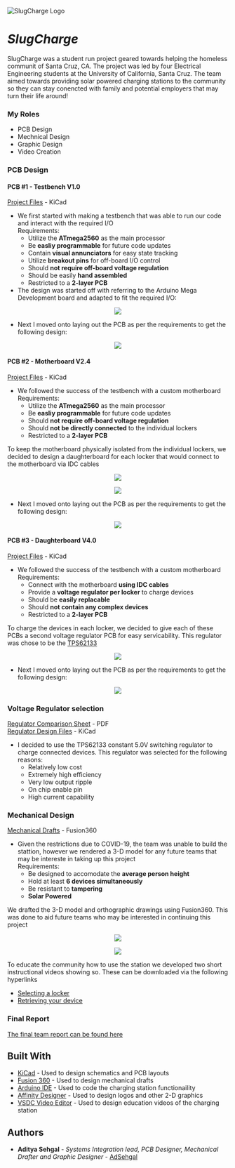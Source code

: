 ![SlugCharge Logo](SlugCharge_Logo.png)
# *SlugCharge*

SlugCharge was a student run project geared towards helping the homeless communit of Santa Cruz, CA. The project was led by four Electrical Engineering students at the University of California, Santa Cruz. The team aimed towards providing solar powered charging stations to the community so they can stay conencted with family and potential employers that may turn their life around! 


### My Roles

* PCB Design
* Mechnical Design
* Graphic Design
* Video Creation


<!-- START OF PCB SECTION -->
### PCB Design

#### PCB #1 - Testbench V1.0
[Project Files](https://github.com/adsehgal/SlugCharge/tree/master/SlugCharge_Testbench_V1.0) - KiCad
* We first started with making a testbench that was able to run our code and interact with the required I/O </br>
    Requirements:</br>
    * Utilize the **ATmega2560** as the main processor
    * Be **easliy programmable** for future code updates
    * Contain **visual annunciators** for easy state tracking 
    * Utilize **breakout pins** for off-board I/O control
    * Should **not require off-board voltage regulation**
    * Should be easily **hand assembled**
    * Restricted to a **2-layer PCB**
* The design was started off with referring to the Arduino Mega Development board and adapted to fit the required I/O:
<p align="center">
  <img src="SlugCharge_Testbench_V1.0/Schematic.png" />
</p>

* Next I moved onto laying out the PCB as per the requirements to get the following design:

</p>
<p align="center">
  <img src="SlugCharge_Testbench_V1.0/3-D_Front.jpg" />
</p>

#### PCB #2 - Motherboard V2.4
[Project Files](https://github.com/adsehgal/SlugCharge/tree/master/SlugCharge_Motherboard) - KiCad
* We followed the success of the testbench with a custom motherboard </br>
    Requirements:</br>
    * Utilize the **ATmega2560** as the main processor
    * Be **easliy programmable** for future code updates
    * Should **not require off-board voltage regulation**
    * Should **not be directly connected** to the individual lockers
    * Restricted to a **2-layer PCB**

To keep the motherboard physically isolated from the individual lockers, we decided to design a daughterboard for each locker that would connect to the motherboard via IDC cables

<p align="center">
  <img src="SlugCharge_Motherboard/Schematic_P1.png" />
</p>
<p align="center">
  <img src="SlugCharge_Motherboard/Schematic_P2.png" />
</p>

* Next I moved onto laying out the PCB as per the requirements to get the following design:
<p align="center">
  <img src="SlugCharge_Motherboard/3-D_Front.jpg" />
</p>

#### PCB #3 - Daughterboard V4.0
[Project Files](https://github.com/adsehgal/SlugCharge/tree/master/SlugCharge_Daughterboard) - KiCad
* We followed the success of the testbench with a custom motherboard </br>
    Requirements:</br>
    * Connect with the motherboard **using IDC cables**
    * Provide a **voltage regulator per locker** to charge devices
    * Should be **easily replacable**
    * Should **not contain any complex devices**
    * Restricted to a **2-layer PCB**

To charge the devices in each locker, we decided to give each of these PCBs a second voltage regulator PCB for easy servicability. This regulator was chose to be the [TPS62133](https://github.com/adsehgal/SlugCharge/tree/master/TPS62133)

<p align="center">
  <img src="SlugCharge_Daughterboard/Schematic.png" />
</p>

* Next I moved onto laying out the PCB as per the requirements to get the following design:
<p align="center">
  <img src="SlugCharge_Daughterboard/3-D_Front.jpg" />
</p>
<!-- END OF PCB SECTION -->

<!--START OF  VOLTAGE REGULATOR -->
### Voltage Regulator selection

<!-- END OF VOLTAGE REGULATOR -->
[Regulator Comparison Sheet](https://github.com/adsehgal/SlugCharge/blob/master/Regulator_selection.pdf) - PDF</br>
[Regulator Design Files](https://github.com/adsehgal/SlugCharge/tree/master/TPS62133) - KiCad
* I decided to use the TPS62133 constant 5.0V switching regulator to charge connected devices. This regulator was selected for the following reasons:  </br>
  * Relatively low cost
  * Extremely high efficiency
  * Very low output ripple
  * On chip enable pin
  * High current capability
  
<!-- START OF MECH SECTION -->
### Mechanical Design
[Mechanical Drafts](https://github.com/adsehgal/SlugCharge/tree/master/SlugCharge_Testbench_V1.0) - Fusion360
* Given the restrictions due to COVID-19, the team was unable to build the stattion, however we rendered a 3-D model for any future teams that may be intereste in taking up this project</br>
    Requirements:</br>
    * Be designed to accomodate the **average person height**
    * Hold at least **6 devices simultaneously**
    * Be resistant to **tampering**
    * **Solar Powered**


We drafted the 3-D model and orthographic drawings using Fusion360. This was done to aid future teams who may be interested in continuing this project

<p align="center">
  <img src="Mechanical/Ortho_Drawing_V1.2.png" />
</p>
<p align="center">
  <img src="Mechanical/ISO_3D.jpg" />
</p>


To educate the community how to use the station we developed two short instructional videos showing so. These can be downloaded via the following hyperlinks

* [Selecting a locker](https://github.com/adsehgal/SlugCharge/blob/master/Mechanical/Get_Device_Final.avi)
* [Retrieving your device](https://github.com/adsehgal/SlugCharge/blob/master/Mechanical/Select_Locker_FInal.avi)
<!-- END OF MECH SECTION -->

### Final Report
[The final team report can be found here](https://github.com/adsehgal/SlugCharge/blob/master/Final_report.pdf)

## Built With

* [KiCad](https://kicad-pcb.org/) - Used to design schematics and PCB layouts
* [Fusion 360](https://www.autodesk.com/products/fusion-360/overview) - Used to design mechanical drafts
* [Arduino IDE](https://www.arduino.cc/) - Used to code the charging station functionaility
* [Affinity Designer](http://affinity.serif.com/) - Used to design logos and other 2-D graphics
* [VSDC Video Editor](http://www.videosoftdev.com/) - Used to design education videos of the charging station


## Authors

* **Aditya Sehgal** - *Systems Integration lead, PCB Designer, Mechanical Drafter and Graphic Designer* - [AdSehgal](https://github.com/AdSehgal)

